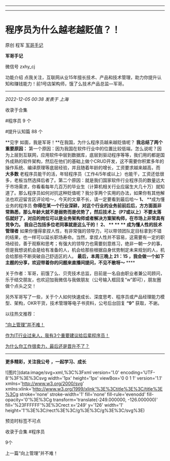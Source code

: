 ----------------------------------------
----------------------------------------
#  程序员为什么越老越贬值？！

原创 程军  [ 军哥手记 ](javascript:void\(0\);)

**军哥手记** ![]()

微信号 zxhy_cj

功能介绍 点我关注，互联网从业15年擅长技术、产品和技术管理，助力你提升认知和赚钱能力！前1号店架构师，饿了么技术产品总监—军哥。

____

_2022-12-05 00:38_ _发表于 上海_

收录于合集

#程序员 9 个

#提升认知篇 88 个

**见字 如面，我是军哥！**在我国，为什么程序员越来越贬值呢？ **我总结了两个重要原因：**
第一个原因：因为我国在软件行业中的位置比较低端，怎么说呢？因为上层到互联网，应用软件中层到数据库，底层到驱动程序等等，我们用的都是国外成熟的软件架构，然后在他们的基础上做个CRUD开发，这不需要你积累多年的操作系统、编译原理等底层经验，并且随着年龄的增长，工资要求越来越高，而
**大多数**
老程序员能干的活，年轻程序员（工作4/5年或以上）也能干，工资还低很多，老板当然选择后者了。第二个原因：就是我们国家软件行业程序员的数量远大于市场需求，你看看每年几百万的毕业生（计算机相关行业应届生大几十万）就知道了。那么程序员如何对抗这种贬值呢？我分享两个实用的办法，如果你有其他解法也欢迎留言区评论哈～，今天的文章不长，请一定要看到最后哈～
**1、** **成为懂业务的程序员
******你得在某一个行业深耕，对这个行业的业务前前后后，方方面面非常熟悉，那么年龄大就不是弱势而是优势了，然后技术上（P7或以上）不要太落伍就好了，对应的岗位可以是业务架构师或者解决方案架构师，在市场上非常具有竞争力。
我自己包括多位老同事就是这么干的！ **2、 ** ** ** **成为懂人性的技术管理者**********
如果你懂得拿捏人性，有非常强的领导力，可以带领团队定目标拿到不错的结果，也一样可以延长职场寿命。当然，拿捏人性并不容易，这需要有一定的职场经验，善于观察和思考；有强大的领导力也需要刻意练习，绝非一朝一夕的事，但是我想说机会是给有准备的人，机会给那些根据自身优势制定未来规划的人，机会给那些不断突破自己舒适区的人。
**最后，本周三晚上 21：15 ，我会做一个如下主题的分享，欢迎带着你的问题来直播间提问，不见不散呀～** ****

关于作者：军哥，前饿了么、贝壳技术总监，目前是一名自由职业者兼公司顾问，乐于结交朋友，也欢迎加我微信与我做朋友（公号输入框回复“w”即可），朋友圈做个点头之交！

另外军哥写了一些，关于个人如何快速成长、深度思考、程序员或产品经理能力模型、架构，OKR干货，技术管理等电子书资料，公号后台回复 **“9”**
获取，不谢。  

以往热文推荐：

[“向上管理”并不难！](http://mp.weixin.qq.com/s?__biz=MzA3MDU2MjM4Ng==&mid=2247497132&idx=1&sn=a81d5d0d9f52c9dfb09be212a08d5313&chksm=9f385291a84fdb87be5dd6813ecfa10a082adabe71a3ff3367f43a3a661071a57befbfa84f08&scene=21#wechat_redirect)  

[作为IT行业过来人，我有3个重要建议给后辈程序员！](http://mp.weixin.qq.com/s?__biz=MzA3MDU2MjM4Ng==&mid=2247497121&idx=1&sn=053f9ce975a1a10cba79931889341b6c&chksm=9f38529ca84fdb8aa090f60978ba6176d1b3b0972f65cf36448fcda843999179dca897127443&scene=21#wechat_redirect)  

[为什么你工作很卖力，最后还是晋升不了？](http://mp.weixin.qq.com/s?__biz=MzA3MDU2MjM4Ng==&mid=2247497120&idx=1&sn=01e7eb54175a33e5fd0cbf8ba4ed7691&chksm=9f38529da84fdb8b635fba7648c09d6e434acb7c0557f0579613228ab5072877aabbc8f55540&scene=21#wechat_redirect)  

  

* * *

  

 **更多精彩，关注我公号** **，一起学习、成长**

![图片](data:image/svg+xml,%3C%3Fxml version='1.0' encoding='UTF-8'%3F%3E%3Csvg
width='1px' height='1px' viewBox='0 0 1 1' version='1.1'
xmlns='http://www.w3.org/2000/svg'
xmlns:xlink='http://www.w3.org/1999/xlink'%3E%3Ctitle%3E%3C/title%3E%3Cg
stroke='none' stroke-width='1' fill='none' fill-rule='evenodd' fill-
opacity='0'%3E%3Cg transform='translate\(-249.000000, -126.000000\)'
fill='%23FFFFFF'%3E%3Crect x='249' y='126' width='1'
height='1'%3E%3C/rect%3E%3C/g%3E%3C/g%3E%3C/svg%3E)

预览时标签不可点

收录于合集 #程序员

9个

上一篇“向上管理”并不难！

